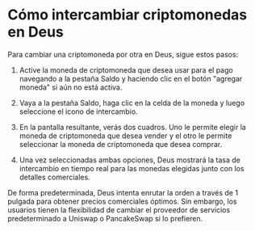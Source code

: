 # Cómo intercambiar criptomonedas en Deus

Para cambiar una criptomoneda por otra en Deus, sigue estos pasos:

1. Active la moneda de criptomoneda que desea usar para el pago navegando a la pestaña Saldo y haciendo clic en el botón "agregar moneda" si aún no está activa.

2. Vaya a la pestaña Saldo, haga clic en la celda de la moneda y luego seleccione el icono de intercambio.

3. En la pantalla resultante, verás dos cuadros. Uno le permite elegir la moneda de criptomoneda que desea vender y el otro le permite seleccionar la moneda de criptomoneda que desea comprar.

4. Una vez seleccionadas ambas opciones, Deus mostrará la tasa de intercambio en tiempo real para las monedas elegidas junto con los detalles comerciales.

De forma predeterminada, Deus intenta enrutar la orden a través de 1 pulgada para obtener precios comerciales óptimos. Sin embargo, los usuarios tienen la flexibilidad de cambiar el proveedor de servicios predeterminado a Uniswap o PancakeSwap si lo prefieren.